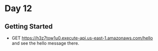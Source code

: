 # Day 12

## Getting Started

- GET https://h3z7tow1u0.execute-api.us-east-1.amazonaws.com/hello and see the hello message there.
